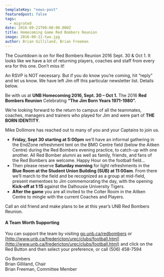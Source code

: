 ```yaml
---
templateKey: "news-post"
featuredpost: false
tags:
  - migrated
date: 2016-09-21T00:00:00.000Z
title: Homecoming Game Red Bombers Reunion
image: 2016-09-21-two.jpg
author: Brian Gilliland, Brian Freeman
---
```


The Countdown is on for Red Bombers Reunion 2016 Sept. 30 & Oct 1. It looks like we have a lot of returning players, coaches and staff from every era for this one. Don’t miss it!

An RSVP is NOT necessary. But if you do know you’re coming, hit “reply” and let us know. We have left Jim off this particular newsletter list. Details below.

Be with us at **UNB Homecoming 2016, Sept. 30 – Oct 1.** The 2016 **Red Bombers Reunion** Celebrating **“The Jim Born Years 1971-1980”.**

We’re looking forward to the return to campus of all the teammates, coaches, managers and trainers who played for Jim and were part of **THE BORN IDENTITY**.

Mike Dollimore has reached out to many of you and your Captains to join us.

- **Friday, Sept 30 starting at 5:00pm** we’ll have an informal gathering in the EndZone refreshment tent on the BMO Centre field (below the Aitken Centre) during the Red Bombers evening practice, to catch-up with one another. All Red Bomber alumni as well as family, friends, and fans of the Red Bombers are welcome. Happy Hour on the football field…
- Then please reserve **Saturday morning** for light refreshments in the **Blue Room at the Student Union Building (SUB) at 11:00am**. From there we’ll march to the field and be recognized as a group at mid-field, present mementoes to Jim commemorating the day, with the opening **Kick-off at 1:15** against the Dalhousie University Tigers.
- **After the game** you are all invited to the Colter Room in the Aitken Centre to mingle with the current Coaches and Players.

Call an old friend and make plans to be at this year’s UNB Red Bombers Reunion.

#### A Team Worth Supporting

You can support the team by visiting [go.unb.ca/redbombers](go.unb.ca/redbombers) or [http://www.unb.ca/fredericton/urec/clubs/football.html](http://www.unb.ca/fredericton/urec/clubs/football.html) and click on the Red Button and then select your preference, or call (506) 458-7594

Go Bombers  
Brian Gilliland, Chair  
Brian Freeman, Committee Member  
